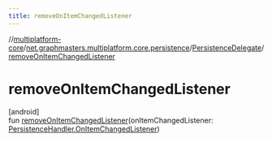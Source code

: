```yaml
---
title: removeOnItemChangedListener
---
```

//[multiplatform-core](../../../index.html)/[net.graphmasters.multiplatform.core.persistence](../index.html)/[PersistenceDelegate](index.html)/[removeOnItemChangedListener](remove-on-item-changed-listener.html)



# removeOnItemChangedListener



[android]\
fun [removeOnItemChangedListener](remove-on-item-changed-listener.html)(onItemChangedListener: [PersistenceHandler.OnItemChangedListener](../-persistence-handler/-on-item-changed-listener/index.html))




